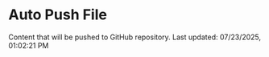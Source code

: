# Auto Push File

Content that will be pushed to GitHub repository.
Last updated: 07/23/2025, 01:02:21 PM